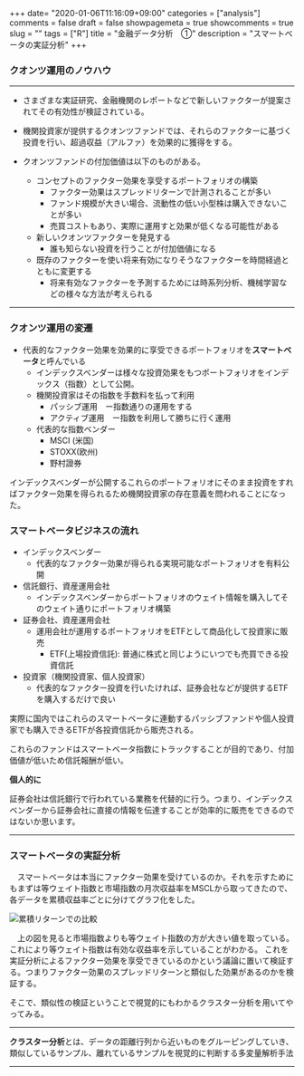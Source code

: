 +++
date= "2020-01-06T11:16:09+09:00"
categories = ["analysis"]
comments = false
draft = false
showpagemeta = true
showcomments = true
slug = ""
tags = ["R"]
title = "金融データ分析　①"
description = "スマートベータの実証分析"
+++

### **クオンツ運用のノウハウ**
***
* さまざまな実証研究、金融機関のレポートなどで新しいファクターが提案されてその有効性が検証されている。
* 機関投資家が提供するクオンツファンドでは、それらのファクターに基づく投資を行い、超過収益（アルファ）を効果的に獲得をする。
* クオンツファンドの付加価値は以下のものがある。

  * コンセプトのファクター効果を享受するポートフォリオの構築
    *  ファクター効果はスプレッドリターンで計測されることが多い
    *  ファンド規模が大きい場合、流動性の低い小型株は購入できないことが多い
    *  売買コストもあり、実際に運用すと効果が低くなる可能性がある
  *  新しいクオンツファクターを発見する
     *  誰も知らない投資を行うことが付加価値になる
  *  既存のファクターを使い将来有効になりそうなファクターを時間経過とともに変更する
     *  将来有効なファクターを予測するためには時系列分析、機械学習などの様々な方法が考えられる
***
 
 ### **クオンツ運用の変遷**

* 代表的なファクター効果を効果的に享受できるポートフォリオを**スマートベータ**と呼んでいる
  * インデックスベンダーは様々な投資効果をもつポートフォリオをインデックス（指数）として公開。
  * 機関投資家はその指数を手数料を払って利用
    * パッシブ運用　ー指数通りの運用をする
    * アクティブ運用　ー指数を利用して勝ちに行く運用
  * 代表的な指数ベンダー
    *  MSCI (米国)
    *  STOXX(欧州)
    *  野村證券

インデックスベンダーが公開するこれらのポートフォリオにそのまま投資をすればファクター効果を得られるため機関投資家の存在意義を問われることになった。


### **スマートベータビジネスの流れ**


* インデックスベンダー
  * 代表的なファクター効果が得られる実現可能なポートフォリオを有料公開
* 信託銀行、資産運用会社
  * インデックスベンダーからポートフォリオのウェイト情報を購入してそのウェイト通りにポートフォリオ構築
* 証券会社、資産運用会社
  * 運用会社が運用するポートフォリオをETFとして商品化して投資家に販売
    * ETF(上場投資信託): 普通に株式と同じようにいつでも売買できる投資信託
* 投資家（機関投資家、個人投資家）
  * 代表的なファクター投資を行いたければ、証券会社などが提供するETFを購入するだけで良い

実際に国内ではこれらのスマートベータに連動するパッシブファンドや個人投資家でも購入できるETFが各投資信託から販売される。

これらのファンドはスマートベータ指数にトラックすることが目的であり、付加価値が低いため信託報酬が低い。


**個人的に**

証券会社は信託銀行で行われている業務を代替的に行う。つまり、インデックスベンダーから証券会社に直接の情報を伝達することが効率的に販売をできるのではないか思います。

***

### **スマートベータの実証分析**


　スマートベータは本当にファクター効果を受けているのか。それを示すためにもまずは等ウェイト指数と市場指数の月次収益率をMSCLから取ってきたので、各データを累積収益率ごとに分けてグラフ化をした。


![累積リターンでの比較](https://kato-sotaro.github.io/blog/photo/1_6_1.png "サンプル")

　上の図を見ると市場指数よりも等ウェイト指数の方が大きい値を取っている。これにより等ウェイト指数は有効な収益率を示していることがわかる。
これを実証分析によるファクター効果を享受できているのかという議論に置いて検証する。つまりファクター効果のスプレッドリターンと類似した効果があるのかを検証する。

そこで、類似性の検証ということで視覚的にもわかるクラスター分析を用いてやってみる。

***
**クラスター分析**とは、データの距離行列から近いものをグルーピングしていき、類似しているサンプル、離れているサンプルを視覚的に判断する多変量解析手法
***

